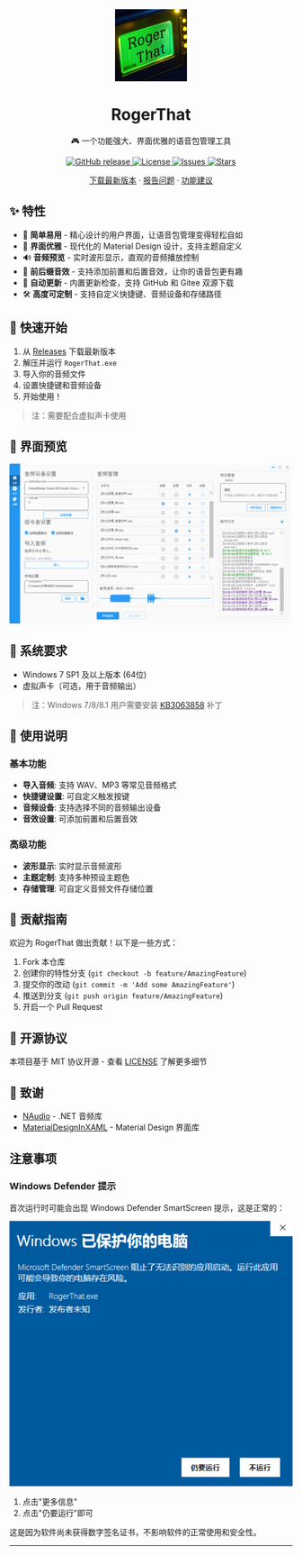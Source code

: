 <div align="center">
  <img src=".github/pages/images/app.png" alt="RogerThat Logo" width="128" height="128">
  <h1>RogerThat</h1>
  <p>🎮 一个功能强大、界面优雅的语音包管理工具</p>
  
  <p>
    <a href="https://github.com/yzyyz1387/RogerThat/releases/latest">
      <img src="https://img.shields.io/github/v/release/yzyyz1387/RogerThat?include_prereleases&style=flat-square" alt="GitHub release">
    </a>
    <a href="https://github.com/yzyyz1387/RogerThat/blob/main/LICENSE">
      <img src="https://img.shields.io/github/license/yzyyz1387/RogerThat?style=flat-square" alt="License">
    </a>
    <a href="https://github.com/yzyyz1387/RogerThat/issues">
      <img src="https://img.shields.io/github/issues/yzyyz1387/RogerThat?style=flat-square" alt="Issues">
    </a>
    <a href="https://github.com/yzyyz1387/RogerThat/stargazers">
      <img src="https://img.shields.io/github/stars/yzyyz1387/RogerThat?style=flat-square" alt="Stars">
    </a>
  </p>

  <p>
    <a href="https://github.com/yzyyz1387/RogerThat/releases/latest">下载最新版本</a>
    ·
    <a href="https://github.com/yzyyz1387/RogerThat/issues">报告问题</a>
    ·
    <a href="https://github.com/yzyyz1387/RogerThat/issues">功能建议</a>
  </p>
</div>

## ✨ 特性

- 🎯 **简单易用** - 精心设计的用户界面，让语音包管理变得轻松自如
- 🎨 **界面优雅** - 现代化的 Material Design 设计，支持主题自定义
- 🔊 **音频预览** - 实时波形显示，直观的音频播放控制
- 🎵 **前后缀音效** - 支持添加前置和后置音效，让你的语音包更有趣
- 🔄 **自动更新** - 内置更新检查，支持 GitHub 和 Gitee 双源下载
- 🛠️ **高度可定制** - 支持自定义快捷键、音频设备和存储路径

## 🚀 快速开始

1. 从 [Releases](https://github.com/yzyyz1387/RogerThat/releases/latest) 下载最新版本
2. 解压并运行 `RogerThat.exe`
3. 导入你的音频文件
4. 设置快捷键和音频设备
5. 开始使用！

>注：需要配合虚拟声卡使用

## 📸 界面预览

![主界面预览](.github/pages/images/main.png)

  ## 🔧 系统要求
  
- Windows 7 SP1 及以上版本 (64位)
- 虚拟声卡（可选，用于音频输出）

> 注：Windows 7/8/8.1 用户需要安装 [KB3063858](https://www.microsoft.com/zh-cn/download/details.aspx?id=47442) 补丁

## 📝 使用说明

### 基本功能
- **导入音频**: 支持 WAV、MP3 等常见音频格式
- **快捷键设置**: 可自定义触发按键
- **音频设备**: 支持选择不同的音频输出设备
- **音效设置**: 可添加前置和后置音效

### 高级功能
- **波形显示**: 实时显示音频波形
- **主题定制**: 支持多种预设主题色
- **存储管理**: 可自定义音频文件存储位置

## 🤝 贡献指南

欢迎为 RogerThat 做出贡献！以下是一些方式：

1. Fork 本仓库
2. 创建你的特性分支 (`git checkout -b feature/AmazingFeature`)
3. 提交你的改动 (`git commit -m 'Add some AmazingFeature'`)
4. 推送到分支 (`git push origin feature/AmazingFeature`)
5. 开启一个 Pull Request



## 📄 开源协议

本项目基于 MIT 协议开源 - 查看 [LICENSE](LICENSE) 了解更多细节

## 🙏 致谢

- [NAudio](https://github.com/naudio/NAudio) - .NET 音频库
- [MaterialDesignInXAML](https://github.com/MaterialDesignInXAML/MaterialDesignInXamlToolkit) - Material Design 界面库

## 注意事项

### Windows Defender 提示

首次运行时可能会出现 Windows Defender SmartScreen 提示，这是正常的：

![Windows Defender 提示](.github/pages/images/fkwd.png)

1. 点击"更多信息"
2. 点击"仍要运行"即可

这是因为软件尚未获得数字签名证书，不影响软件的正常使用和安全性。


---

